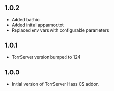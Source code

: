## 1.0.2
- Added bashio
- Added initial apparmor.txt
- Replaced env vars with configurable parameters
## 1.0.1
- TorrServer version bumped to 124
## 1.0.0
- Initial version of TorrServer Hass OS addon.
